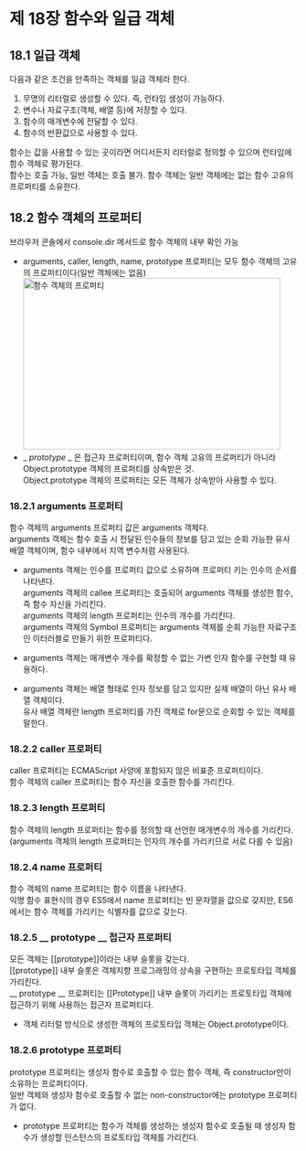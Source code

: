 제 18장 함수와 일급 객체
============================

18.1 일급 객체
-----------------
다음과 같은 조건을 만족하는 객체를 일급 객체라 한다.
1. 무명의 리터럴로 생성할 수 있다. 즉, 런타임 생성이 가능하다.
2. 변수나 자료구조(객체, 배열 등)에 저장할 수 있다.
3. 함수의 매개변수에 전달할 수 있다.
4. 함수의 반환값으로 사용할 수 있다.

함수는 값을 사용할 수 있는 곳이라면 어디서든지 리터럴로 정의할 수 있으며 런타임에 함수 객체로 평가된다.   
함수는 호출 가능, 일반 객체는 호출 불가. 함수 객체는 일반 객체에는 없는 함수 고유의 프로퍼티를 소유한다.

18.2 함수 객체의 프로퍼티
---------------------------
브라우저 콘솔에서 console.dir 메서드로 함수 객체의 내부 확인 가능

* arguments, caller, length, name, prototype 프로퍼티는 모두 함수 객체의 고유의 프로퍼티이다(일반 객체에는 없음)   
<img src="../img/함수객체의프로퍼티.PNG" width="450px" height="300px" title="함수 객체의 프로퍼티" alt="함수 객체의 프로퍼티"></img><br/>
* _ _prototype_ _ 은 접근자 프로퍼티이며, 함수 객체 고유의 프로퍼티가 아니라 Object.prototype 객체의 프로퍼티를 상속받은 것.   
Object.prototype 객체의 프로퍼티는 모든 객체가 상속받아 사용할 수 있다.

### 18.2.1 arguments 프로퍼티   
함수 객체의 arguments 프로퍼티 값은 arguments 객체다.   
arguments 객체는 함수 호출 시 전달된 인수들의 정보를 담고 있는 순회 가능한 유사 배열 객체이며, 함수 내부에서 지역 변수처럼 사용된다.

* arguments 객체는 인수를 프로퍼티 값으로 소유하며 프로퍼티 키는 인수의 순서를 나타낸다.   
arguments 객체의 callee 프로퍼티는 호출되어 arguments 객체를 생성한 함수, 즉 함수 자신을 가리킨다.   
arguments 객체의 length 프로퍼티는 인수의 개수를 가리킨다.   
arguments 객체의 Symbol 프로퍼티는 arguments 객체를 순회 가능한 자료구조인 이터러블로 만들기 위한 프로퍼티다.

* arguments 객체는 매개변수 개수를 확정할 수 없는 가변 인자 함수를 구현할 때 유용하다.

* arguments 객체는 배열 형태로 인자 정보를 담고 있지만 실제 배열이 아닌 유사 배열 객체이다.   
유사 배열 객체란 length 프로퍼티를 가진 객체로 for문으로 순회할 수 있는 객체를 말한다. 

### 18.2.2 caller 프로퍼티   
caller 프로퍼티는 ECMAScript 사양에 포함되지 않은 비표준 프로퍼티이다.   
함수 객체의 caller 프로퍼티는 함수 자신을 호출한 함수를 가리킨다.

### 18.2.3 length 프로퍼티   
함수 객체의 length 프로퍼티는 함수를 정의할 때 선언한 매개변수의 개수를 가리킨다.   
(arguments 객체의 length 프로퍼티는 인자의 개수를 가리키므로 서로 다를 수 있음)

### 18.2.4 name 프로퍼티   
함수 객체의 name 프로퍼티는 함수 이름을 나타낸다.   
익명 함수 표현식의 경우 ES5에서 name 프로퍼티는 빈 문자열을 값으로 갖지만, ES6에서는 함수 객체를 가리키는 식별자를 값으로 갖는다.

### 18.2.5 __ prototype __ 접근자 프로퍼티   
모든 객체는 [[prototype]]이라는 내부 슬롯을 갖는다.   
[[prototype]] 내부 슬롯은 객체지향 프로그래밍의 상속을 구현하는 프로토타입 객체를 가리킨다.   
__ prototype __ 프로퍼티는 [[Prototype]] 내부 슬롯이 가리키는 프로토타입 객체에 접근하기 위해 사용하는 접근자 프로퍼티다.   
* 객체 리터럴 방식으로 생성한 객체의 프로토타입 객체는 Object.prototype이다.

### 18.2.6 prototype 프로퍼티   
prototype 프로퍼티는 생성자 함수로 호출할 수 있는 함수 객체, 즉 constructor만이 소유하는 프로퍼티이다.   
일반 객체와 생성자 함수로 호출할 수 없는 non-constructor에는 prototype 프로퍼티가 없다.

* prototype 프로퍼티는 함수가 객체를 생성하는 생성자 함수로 호출될 때 생성자 함수가 생성할 인스턴스의 프로토타입 객체를 가리킨다.

